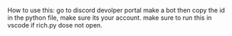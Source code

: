 How to use this: go to discord devolper portal make a bot then copy the id in the python file, make sure its your account.
make sure to run this in vscode if rich.py dose not open.
